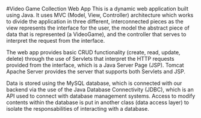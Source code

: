 #Video Game Collection Web App
This is a dynamic web application built using Java. It uses MVC (Model, View, Controller) architecture which works to 
divide the application in three different, interconnected pieces as the view represents the interface for the user,
the model the abstract piece of data that is represented (a VideoGame), and the controller that serves to interpret
the request from the interface. 

The web app provides basic CRUD functionality (create, read, update, delete) through the use of Servlets that interpret
the HTTP requests provided from the interface, which is a Java Server Page (JSP). Tomcat Apache Server provides the 
server that supports both Servlets and JSP. 

Data is stored using the MySQL database, which is connected with our backend via the use of the Java Database Connectivity (JDBC), which is an API 
used to connect with database management systems. Access to modify contents within the database is put in another class (data access layer) to isolate the 
responsabilities of interacting with a database.
